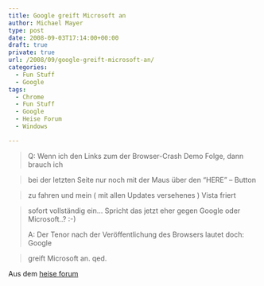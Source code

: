 ```yaml
---
title: Google greift Microsoft an
author: Michael Mayer
type: post
date: 2008-09-03T17:14:00+00:00
draft: true
private: true
url: /2008/09/google-greift-microsoft-an/
categories:
  - Fun Stuff
  - Google
tags:
  - Chrome
  - Fun Stuff
  - Google
  - Heise Forum
  - Windows

---
```

> Q: Wenn ich den Links zum der Browser-Crash Demo Folge, dann brauch ich
  
> bei der letzten Seite nur noch mit der Maus über den &#8220;HERE&#8221; &#8211; Button
  
> zu fahren und mein ( mit allen Updates versehenes ) Vista friert
  
> sofort vollständig ein&#8230; Spricht das jetzt eher gegen Google oder Microsoft..? :-)
> 
> A: Der Tenor nach der Veröffentlichung des Browsers lautet doch: Google
  
> greift Microsoft an. qed.

Aus dem [heise forum][1]

 [1]: http://www.heise.de/security/news/foren/S-Re-Die-Browser-Crash-Demo-killt-mein-Vista/forum-143398/msg-15503730/read/